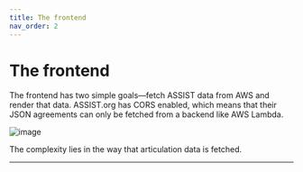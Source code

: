 ```yaml
---
title: The frontend
nav_order: 2
---
```


# The frontend

The frontend has two simple goals—fetch ASSIST data from AWS and render that data. ASSIST.org has CORS enabled, which means that their JSON agreements can only be fetched from a backend like AWS Lambda.

![image](https://github.com/user-attachments/assets/72be3a54-c294-40fd-843a-9e9968d9dc35)

The complexity lies in the way that articulation data is fetched. 

---

[TransferVision]: https://github.com/michaelrgarcia/transfer-vision
[ASSIST.org]: https://assist.org/
